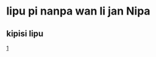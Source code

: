 # lipu pi nanpa wan li jan Nipa
## kipisi lipu
[1](https://github.com/matttbates/lipu_li_jan_Mowamon/blob/main/1Nephi/1.md)
